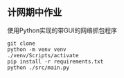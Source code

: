 ## 计网期中作业

使用Python实现的带GUI的网络抓包程序

```
git clone
python -m venv venv
./venv/Scripts/activate
pip install -r requirements.txt
python ./src/main.py
```
